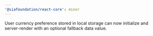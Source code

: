 ```yaml
---
'@siafoundation/react-core': minor
---
```


User currency preference stored in local storage can now initialize and server-render with an optional fallback data value.
